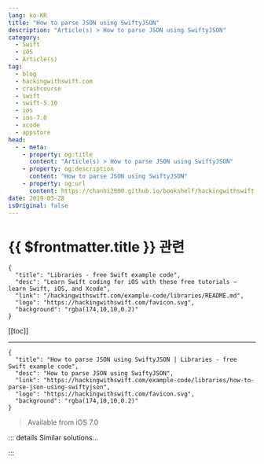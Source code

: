 ```yaml
---
lang: ko-KR
title: "How to parse JSON using SwiftyJSON"
description: "Article(s) > How to parse JSON using SwiftyJSON"
category:
  - Swift
  - iOS
  - Article(s)
tag: 
  - blog
  - hackingwithswift.com
  - crashcourse
  - swift
  - swift-5.10
  - ios
  - ios-7.0
  - xcode
  - appstore
head:
  - - meta:
    - property: og:title
      content: "Article(s) > How to parse JSON using SwiftyJSON"
    - property: og:description
      content: "How to parse JSON using SwiftyJSON"
    - property: og:url
      content: https://chanhi2000.github.io/bookshelf/hackingwithswift.com/example-code/libraries/how-to-parse-json-using-swiftyjson.html
date: 2019-03-28
isOriginal: false
---
```


# {{ $frontmatter.title }} 관련

```component VPCard
{
  "title": "Libraries - free Swift example code",
  "desc": "Learn Swift coding for iOS with these free tutorials – learn Swift, iOS, and Xcode",
  "link": "/hackingwithswift.com/example-code/libraries/README.md",
  "logo": "https://hackingwithswift.com/favicon.svg",
  "background": "rgba(174,10,10,0.2)"
}
```

[[toc]]

---

```component VPCard
{
  "title": "How to parse JSON using SwiftyJSON | Libraries - free Swift example code",
  "desc": "How to parse JSON using SwiftyJSON",
  "link": "https://hackingwithswift.com/example-code/libraries/how-to-parse-json-using-swiftyjson",
  "logo": "https://hackingwithswift.com/favicon.svg",
  "background": "rgba(174,10,10,0.2)"
}
```

> Available from iOS 7.0

<!-- TODO: 작성 -->

<!-- 
SwiftyJSON is a super-simplified JSON parsing library that gives you clearer syntax than the built-in iOS libraries (yes, even more than `JSONEncoder` from `Codable`), and is free.

You can <a href="https://github.com/SwiftyJSON/SwiftyJSON">download it from here</a> – unzip the file you downloaded, then look in its Source directory and drag <FontIcon icon="fa-brands fa-swift"/>`SwiftyJSON.swift` into your Xcode project. To use SwiftyJSON, you need to convert your JSON string into a `Data` object, then send it in for parsing. Once that's done, you simply request data in the format you want, and (here's the awesome bit) *SwiftyJSON is guaranteed to return something.*

That "something" is going to be your data, if all things are in good shape. But if you requested the wrong thing (either with a typo, or because you didn't understand your JSON structure correctly) or if the JSON has changed, SwiftyJSON will just return a default value instead.

To get you started, here is some example JSON:

```swift
let json = "{ \"people\": [{ \"firstName\": \"Paul\", \"lastName\": \"Hudson\", \"isAlive\": true }, { \"firstName\": \"Angela\", \"lastName\": \"Merkel\", \"isAlive\": true }, { \"firstName\": \"George\", \"lastName\": \"Washington\", \"isAlive\": false } ] }"
```

That contains an array of three people, each of which have a first name, a last name, and an "is alive" status. To parse that using SwiftyJSON and print out all the first names, here's the code:

```swift
if let data = json.data(using: .utf8) {
    if let json = try? JSON(data: data) {
        for item in json["people"].arrayValue {
            print(item["firstName"].stringValue)
        }
    }
}
```

It's the `arrayValue` and `stringValue` properties that do all the magic: the first one returns the array of people or an empty array if the "people" element didn't exist, and the second one returns the "firstName" property of a person, or an empty string if it wasn't set. So, no matter what happens, that code will work, which means it's easy to write and safe to run.

Sometimes JSON has quite deeply nested dictionaries, but that's OK: SwiftyJSON can navigate through multiple levels in one call, and if any one level fails you'll still get back your default value. For example, if you have JSON like this:

```swift
{  
   "metadata":{  
      "responseInfo":{  
         "status":200,
         "developerMessage":"OK",
      }
   }
}
```

You might want to check that the status code is 200 before continuing. To do that, just read the "metaData", "responseInfo" and "status" values all at once, and ask SwiftyJSON for its `intValue` – you'll either get the correct number (200) or 0 if any of those values don't exist. Like this:

```swift
if json["metadata"]["responseInfo"]["status"].intValue == 200 {
    // we're OK to parse!
}
```

-->

::: details Similar solutions…

<!--
/example-code/system/how-to-parse-json-using-jsonserialization">How to parse JSON using JSONSerialization 
/example-code/strings/how-to-parse-a-sentence-using-nslinguistictagger">How to parse a sentence using NSLinguisticTagger 
/quick-start/concurrency/how-to-download-json-from-the-internet-and-decode-it-into-any-codable-type">How to download JSON from the internet and decode it into any Codable type 
/example-code/language/how-to-format-json-using-codable-and-pretty-printing">How to format JSON using Codable and pretty printing 
/example-code/language/how-to-convert-json-into-swift-objects-using-codable">How to convert JSON into Swift objects using Codable</a>
-->

:::

